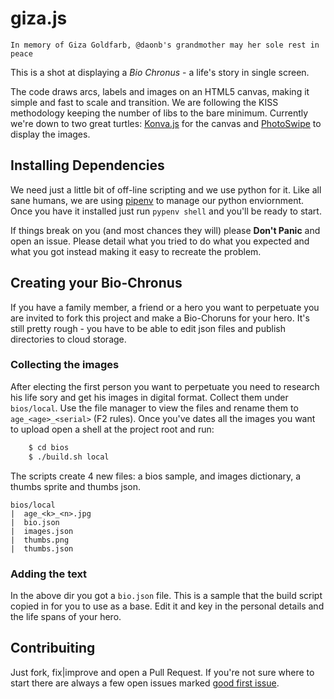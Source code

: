 # giza.js

    In memory of Giza Goldfarb, @daonb's grandmother may her sole rest in peace

This is a shot at displaying a *Bio Chronus* - a life's story in single screen.

The code draws arcs, labels and images on an HTML5 canvas, making it simple and
fast to scale and transition. We are following the KISS methodology keeping 
the number of libs to the bare minimum. Currently we're down to two great
turtles: [Konva.js](https://github.com/konvajs/konva) for the canvas and
[PhotoSwipe](https://github.com/dimsemenov/PhotoSwipe) to display the images.

## Installing Dependencies

We need just a little bit of off-line scripting and we use python for it.
Like all sane humans, we are using [pipenv](https://docs.pipenv.org/)
to manage our python enviornment. Once you have it installed just run
`pypenv shell` and you'll be ready to start.

If things break on you (and most chances they will) please **Don't Panic**
and open an issue.  Please detail what you tried to do what you expected 
and what you got instead making it easy to recreate the problem.

## Creating your Bio-Chronus

If you have a family member, a friend or a hero you want to perpetuate you are
invited to fork this project and make a Bio-Choruns for your hero.
It's still pretty rough - you have to be able to
edit json files and publish directories to cloud storage.

### Collecting the images

After electing the first person you want to perpetuate you need to research 
his life sory and get his images in digital format. Collect them under 
`bios/local`. Use the file manager to view the files and rename them to 
`age_<age>_<serial>` (F2 rules). Once you've dates all the images you want
to upload open a shell at the project root and run:
```bash
    $ cd bios
    $ ./build.sh local
```

The scripts create 4 new files: a bios sample, and images dictionary,
a thumbs sprite and thumbs json.

```
bios/local
|  age_<k>_<n>.jpg
|  bio.json
|  images.json
|  thumbs.png
|  thumbs.json
```

### Adding the text

In the above dir you got a `bio.json` file. This is a sample that the build
script copied in for you to use as a base. Edit it and key in the personal details
and the life spans of your hero.

## Contribuiting

Just fork, fix|improve and open a Pull Request. If you're not sure where to
start there are always a few open issues marked [good first
issue](https://github.com/daonb/biochronus/labels/good%20first%20issue).
